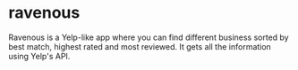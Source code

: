 # ravenous

Ravenous is a Yelp-like app where you can find different business sorted by best match, highest rated and most reviewed.
It gets all the information using Yelp's API.
